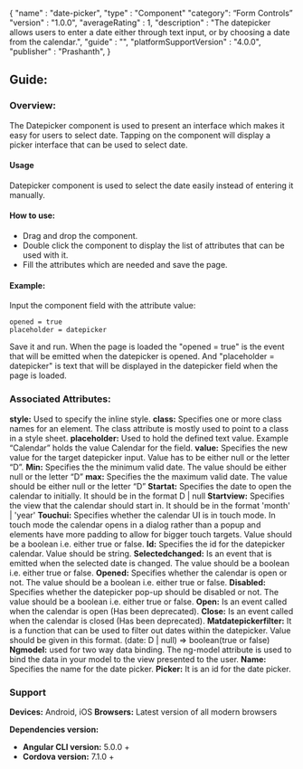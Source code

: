 {
"name" : "date-picker",
"type" : "Component"
"category": “Form Controls”
"version" : "1.0.0",
"averageRating" : 1,
"description" : "The datepicker allows users to enter a date either through text input, or by choosing a date from the calendar.",
"guide" : "",
"platformSupportVersion" : "4.0.0",
"publisher" : "Prashanth",
}

## Guide: 
### Overview: 
The Datepicker component is used to present an interface which makes it easy for users to select date. Tapping on the component will display a picker interface that can be used to select date.

#### Usage
Datepicker component is used to select the date easily instead of entering it manually. 

#### How to use:   
- Drag and drop the component. 
- Double click the component to display the list of attributes that can be used with it.
- Fill the attributes which are needed and save the page.

#### Example: 
Input the component field with the attribute value:
``` 
opened = true
placeholder = datepicker 
```
Save it and run.
When the page is loaded the "opened = true" is the event that will be emitted when the datepicker is opened. And "placeholder = datepicker" is text that will be displayed in the datepicker field when the page is loaded. 

### Associated Attributes:
**style:** Used to specify the inline style.
**class:** Specifies one or more class names for an element. The class attribute is mostly used to point to a class in a style sheet.
**placeholder:** Used to hold the defined text value. Example “Calendar” holds the value Calendar for the field.
**value:** Specifies the new value for the target datepicker input. Value has to be either null or the letter “D”.
**Min:** Specifies the the minimum valid date. The value should be either null or the letter “D” 
**max:** Specifies the the maximum valid date. The value should be either null or the letter “D”
**Startat:** Specifies the date to open the calendar to initially. It should be in the format D | null
**Startview:** Specifies the view that the calendar should start in. It should be in the format 'month' | 'year'
**Touchui:** Specifies whether the calendar UI is in touch mode. In touch mode the calendar opens in a dialog rather than a popup and elements have more padding to allow for bigger touch targets. Value should be a boolean i.e. either true or false.
**Id:** Specifies the id for the datepicker calendar. Value should be string.
**Selectedchanged:** Is an event that is emitted when the selected date is changed. The value should be a boolean i.e. either true or false.
**Opened:** Specifies whether the calendar is open or not. The value should be a boolean i.e. either true or false.
**Disabled:** Specifies whether the datepicker pop-up should be disabled or not. The value should be a boolean i.e. either true or false.
**Open:** Is an event called when the calendar is open (Has been deprecated).
**Close:** Is an event called when the calendar is closed (Has been deprecated).
**Matdatepickerfilter:** It is a function that can be used to filter out dates within the datepicker. Value should be given in this format. (date: D | null) => boolean(true or false)
**Ngmodel:** used for two way data binding. The ng-model attribute is used to bind the data in your model to the view presented to the user.
**Name:** Specifies the name for the date picker.
**Picker:** It is an id for the date picker.

### Support 
**Devices:** Android, iOS
**Browsers:** Latest version of all modern browsers

**Dependencies version:**
- **Angular CLI version:** 5.0.0 + 
- **Cordova version:** 7.1.0 +
